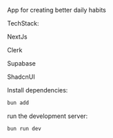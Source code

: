 App for creating better daily habits

TechStack:

NextJs

Clerk

Supabase

ShadcnUI

Install dependencies:

```bash
bun add
```

run the development server:

```bash
bun run dev
```
